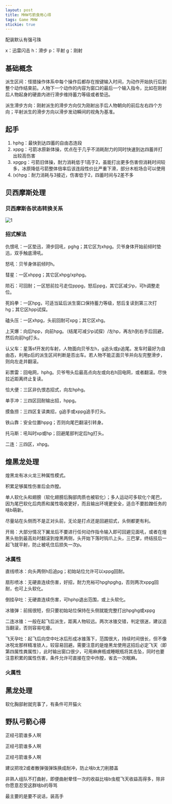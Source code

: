```yaml
---
layout: post
title: MHW弓箭食用心得
tags: Game MHW
stickie: true
---
```


配装默认有强弓珠

x：迅雷闪击  h：滑步  p：平射  g：刚射

## 基础概念

派生区间：怪猎操作体系中每个操作后都存在按键输入时间，为动作开始执行后到整个动作结束前。人物下一个动作的内容为窗口的最后一个输入指令，比如在刚射后人物起身的硬直内进行滑步维持蓄力等级或者垫迅。

派生滑步方向：刚射派生的滑步方向仅为刚射出手后人物朝向的前后左右四个方向；平射派生的滑步方向以滑步发动瞬间的视角为基准。

## 起手

1. hphg：最快到达四蓄的自由态连段
2. xppg：弓箭冰原新体操，优点在于几乎不消耗耐力的同时快速到达四蓄并打出较高伤害
3. xpgpg：弓箭旧体操，耐力消耗低于1高于2，虽能打出更多伤害但消耗时间较多，冰原降低弓箭整体倍率后该连段性价比严重下滑，部分木桩场合可以使用
4. (x)hpg：耐力消耗与3接近，伤害低于2，四蓄时间与2差不多

## 贝西摩斯处理

### 贝西摩斯各状态转换关系

![1](https://user-images.githubusercontent.com/67897612/112418021-a8e83100-8d63-11eb-9367-c185740b30a8.jpg)

### 招式解法

仇恨吼：一区垫迅，滑步回吼，pghg；其它区为xhpg。贝爷身体开始前倾时垫迅，双手触底滑吼。

怒吼：贝爷身体前倾时h。

彗星：一区xhppg；其它区xhpg/xphpg。

陨石：可回耐；一区怒前拉弓走位pppg，怒后ppg，其它区减少p，可h调整走位。

死妈拳：一区hpg，可适当延后派生窗口保持蓄力等级，怒后复读到第三次打hg；其它区hpp试探。

磕头压：一区xhpg，头前回耐可xpg；其它区xhg。

上天爆：向后hpp，向前hpg。（结尾可减少p试探）/左hp，再左h到右手后回避，然后向前hg打头。

认父车：星落sf开发的车射，人物面向贝爷左h，g追头或p追尾。发车时最好为自由态，利用p后的派生区间判断是否出车。若人物不能正面贝爷并向左完整滑步，则向左走并翻滚。

彩票雷：回电网，hphg。贝爷甩头后最高点向左或向右h回电网，或者翻滚。尽快拉近距离终止复读。

恰大便：三区非仇恨态招式，向左hphg。

单手冲：三四区回耐输出招，hppg。

摸鱼捞：三四区复读粪招，g追手或xppg追手打头。

铁山靠：安全位置hppg；否则向尾巴翻滚引转身。

托马斯：吼叫时xp或hp；回避尾部判定后hg打头。

二连：三四区，xhpg。

## 煌黑龙处理

煌黑龙有冰火龙三种属性模式。

积累足够属性伤害后会炸膛。

单人软化头和翅膀（软化翅膀后胸部肉质也被软化）；多人运动可多软化个尾巴，因为尾巴软化后肉质和属性吸收更好，而且输出环境更安全，适合不要脸蹭任务的啥b萌新。

尽量站在头侧而不是正对头前，无论是打点还是回避招式，头侧都更有利。

开局：大部分情况下翼龙后不要进行任何动作指令输入即可回避见面吼，或者在煌黑头抬到最高处时翻滚到煌黑两侧，头开始下落时钩爪上头，三巴掌，终结技后一起飞就平射，防止被吼住后损失一次p。

### 冰属性

直线喷冰：向头两侧h后追pg；初始站位允许可以xppg回耐。

扇形喷冰：无硬直连续伤害，好招，耐力充裕可hpghpghg，否则两次xppg回耐，也可上头软化。

倒挂孕吐：无硬直连续伤害，可hphp退出范围，或上头软化。

冰锥弹：前摇很短，但只要初始站位保持在头侧就能完整打出hpghg或xppg

二连冰锥：一般在起飞后派生，距离人物较远。两次冰锥交错，判定很迷，建议适当翻滚，否则容易吃瘪。

飞天孕吐：起飞后向空中吐冰后形成冰锥落下，范围很大，持续时间很长，但不像冰呪龙那样精准锁人，较容易回避。需要注意的是煌黑龙使用这招后必定飞天（即第四属性粪属性），此时输出窗口很少，可用麻痹瓶或睡眠瓶将其击坠，同时也要注意积累的属性伤害，条件允许可直接在空中炸膛，省去一次眠麻。

### 火属性



## 黑龙处理

软化胸部射就完事了，有条件可开猫火

## 野队弓箭心得

正经弓箭谁多人啊

正经弓箭谁多人啊

正经弓箭谁多人啊

建议把攻2或者散弹强弹珠换成耐冲，防止啥b太刀削膝盖

非熟人组队不打曲射，即便曲射晕怪一次的收益比啥b虫棍飞天收益高得多，除非你愿意忍受这群啥b的辱骂

最主要的是要不说话，装高手
